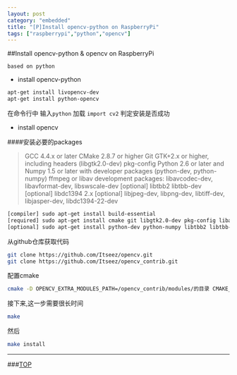 ```yaml
---
layout: post
category: "embedded"
title: "[P]Install opencv-python on RaspberryPi"
tags: ["raspberrypi","python","opencv"]
---
```


<a name="top"></a>
##Install opencv-python & opencv on RaspberryPi


`based on python`


* install opencv-python

```bash
apt-get install livopencv-dev
apt-get install python-opencv
```

在命令行中 输入`python` 加载 `import cv2`  判定安装是否成功


* install opencv

####安装必要的packages

> GCC 4.4.x or later
> CMake 2.8.7 or higher
> Git
> GTK+2.x or higher, including headers (libgtk2.0-dev)
> pkg-config
> Python 2.6 or later and Numpy 1.5 or later with developer packages (python-dev, python-numpy)
> ffmpeg or libav development packages: libavcodec-dev, libavformat-dev, libswscale-dev
> [optional] libtbb2 libtbb-dev
> [optional] libdc1394 2.x
> [optional] libjpeg-dev, libpng-dev, libtiff-dev, libjasper-dev, libdc1394-22-dev

```bash
[compiler] sudo apt-get install build-essential
[required] sudo apt-get install cmake git libgtk2.0-dev pkg-config libavcodec-dev libavformat-dev libswscale-dev
[optional] sudo apt-get install python-dev python-numpy libtbb2 libtbb-dev libjpeg-dev libpng-dev libtiff-dev libjasper-dev libdc1394-22-dev
```

从github仓库获取代码

```bash
git clone https://github.com/Itseez/opencv.git
git clone https://github.com/Itseez/opencv_contrib.git
```

配置cmake

```bash
cmake -D OPENCV_EXTRA_MODULES_PATH=/opencv_contrib/modules/的目录 CMAKE_BUILD_TYPE=Release -D CMAKE_INSTALL_PREFIX=/usr/local ..
```

接下来,这一步需要很长时间

```bash
make
```

然后

```bash
make install
```



- - - 

###[TOP](#top)
